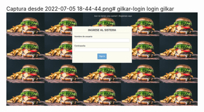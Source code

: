 Captura desde 2022-07-05 18-44-44.png# gilkar-login
login gilkar 
<img src="/logearse.png" alt="login"/>

